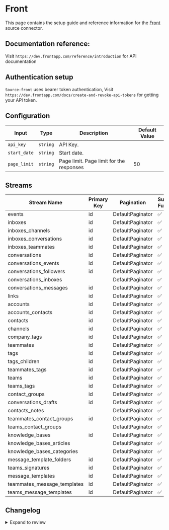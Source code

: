 # Front
This page contains the setup guide and reference information for the [Front](https://app.frontapp.com) source connector.

## Documentation reference:
Visit `https://dev.frontapp.com/reference/introduction` for API documentation

## Authentication setup
`Source-front` uses bearer token authentication,
Visit `https://dev.frontapp.com/docs/create-and-revoke-api-tokens` for getting your API token.

## Configuration

| Input | Type | Description | Default Value |
|-------|------|-------------|---------------|
| `api_key` | `string` | API Key.  |  |
| `start_date` | `string` | Start date.  |  |
| `page_limit` | `string` | Page limit. Page limit for the responses | 50 |

## Streams
| Stream Name | Primary Key | Pagination | Supports Full Sync | Supports Incremental |
|-------------|-------------|------------|---------------------|----------------------|
| events | id | DefaultPaginator | ✅ |  ✅  |
| inboxes | id | DefaultPaginator | ✅ |  ❌  |
| inboxes_channels | id | DefaultPaginator | ✅ |  ❌  |
| inboxes_conversations | id | DefaultPaginator | ✅ |  ✅  |
| inboxes_teammates | id | DefaultPaginator | ✅ |  ❌  |
| conversations | id | DefaultPaginator | ✅ |  ✅  |
| conversations_events | id | DefaultPaginator | ✅ |  ✅  |
| conversations_followers | id | DefaultPaginator | ✅ |  ❌  |
| conversations_inboxes |  | DefaultPaginator | ✅ |  ❌  |
| conversations_messages | id | DefaultPaginator | ✅ |  ✅  |
| links | id | DefaultPaginator | ✅ |  ❌  |
| accounts | id | DefaultPaginator | ✅ |  ✅  |
| accounts_contacts | id | DefaultPaginator | ✅ |  ✅  |
| contacts | id | DefaultPaginator | ✅ |  ✅  |
| channels | id | DefaultPaginator | ✅ |  ❌  |
| company_tags | id | DefaultPaginator | ✅ |  ✅  |
| teammates | id | DefaultPaginator | ✅ |  ❌  |
| tags | id | DefaultPaginator | ✅ |  ✅  |
| tags_children | id | DefaultPaginator | ✅ |  ✅  |
| teammates_tags | id | DefaultPaginator | ✅ |  ✅  |
| teams | id | DefaultPaginator | ✅ |  ❌  |
| teams_tags | id | DefaultPaginator | ✅ |  ✅  |
| contact_groups | id | DefaultPaginator | ✅ |  ❌  |
| conversations_drafts | id | DefaultPaginator | ✅ |  ✅  |
| contacts_notes |  | DefaultPaginator | ✅ |  ✅  |
| teammates_contact_groups | id | DefaultPaginator | ✅ |  ❌  |
| teams_contact_groups |  | DefaultPaginator | ✅ |  ❌  |
| knowledge_bases | id | DefaultPaginator | ✅ |  ✅  |
| knowledge_bases_articles |  | DefaultPaginator | ✅ |  ✅  |
| knowledge_bases_categories |  | DefaultPaginator | ✅ |  ✅  |
| message_template_folders | id | DefaultPaginator | ✅ |  ✅  |
| teams_signatures | id | DefaultPaginator | ✅ |  ❌  |
| message_templates | id | DefaultPaginator | ✅ |  ✅  |
| teammates_message_templates | id | DefaultPaginator | ✅ |  ❌  |
| teams_message_templates | id | DefaultPaginator | ✅ |  ✅  |

## Changelog

<details>
  <summary>Expand to review</summary>

| Version | Date | Pull Request | Subject |
| ------------------ | ------------ | --- | ---------------- |
| 0.0.30 | 2025-10-14 | [68073](https://github.com/airbytehq/airbyte/pull/68073) | Update dependencies |
| 0.0.29 | 2025-10-07 | [67298](https://github.com/airbytehq/airbyte/pull/67298) | Update dependencies |
| 0.0.28 | 2025-09-30 | [66776](https://github.com/airbytehq/airbyte/pull/66776) | Update dependencies |
| 0.0.27 | 2025-09-24 | [65759](https://github.com/airbytehq/airbyte/pull/65759) | Update dependencies |
| 0.0.26 | 2025-08-23 | [65245](https://github.com/airbytehq/airbyte/pull/65245) | Update dependencies |
| 0.0.25 | 2025-08-09 | [64779](https://github.com/airbytehq/airbyte/pull/64779) | Update dependencies |
| 0.0.24 | 2025-07-26 | [64049](https://github.com/airbytehq/airbyte/pull/64049) | Update dependencies |
| 0.0.23 | 2025-07-19 | [63572](https://github.com/airbytehq/airbyte/pull/63572) | Update dependencies |
| 0.0.22 | 2025-07-12 | [62961](https://github.com/airbytehq/airbyte/pull/62961) | Update dependencies |
| 0.0.21 | 2025-07-05 | [62780](https://github.com/airbytehq/airbyte/pull/62780) | Update dependencies |
| 0.0.20 | 2025-06-28 | [62366](https://github.com/airbytehq/airbyte/pull/62366) | Update dependencies |
| 0.0.19 | 2025-06-21 | [61963](https://github.com/airbytehq/airbyte/pull/61963) | Update dependencies |
| 0.0.18 | 2025-06-14 | [61281](https://github.com/airbytehq/airbyte/pull/61281) | Update dependencies |
| 0.0.17 | 2025-05-24 | [60416](https://github.com/airbytehq/airbyte/pull/60416) | Update dependencies |
| 0.0.16 | 2025-05-10 | [59920](https://github.com/airbytehq/airbyte/pull/59920) | Update dependencies |
| 0.0.15 | 2025-05-03 | [59422](https://github.com/airbytehq/airbyte/pull/59422) | Update dependencies |
| 0.0.14 | 2025-04-26 | [58309](https://github.com/airbytehq/airbyte/pull/58309) | Update dependencies |
| 0.0.13 | 2025-04-12 | [57819](https://github.com/airbytehq/airbyte/pull/57819) | Update dependencies |
| 0.0.12 | 2025-04-05 | [57276](https://github.com/airbytehq/airbyte/pull/57276) | Update dependencies |
| 0.0.11 | 2025-03-29 | [56476](https://github.com/airbytehq/airbyte/pull/56476) | Update dependencies |
| 0.0.10 | 2025-03-22 | [55932](https://github.com/airbytehq/airbyte/pull/55932) | Update dependencies |
| 0.0.9 | 2025-03-08 | [55298](https://github.com/airbytehq/airbyte/pull/55298) | Update dependencies |
| 0.0.8 | 2025-03-01 | [54987](https://github.com/airbytehq/airbyte/pull/54987) | Update dependencies |
| 0.0.7 | 2025-02-22 | [54437](https://github.com/airbytehq/airbyte/pull/54437) | Update dependencies |
| 0.0.6 | 2025-02-15 | [50584](https://github.com/airbytehq/airbyte/pull/50584) | Update dependencies |
| 0.0.5 | 2024-12-21 | [50005](https://github.com/airbytehq/airbyte/pull/50005) | Update dependencies |
| 0.0.4 | 2024-12-14 | [49536](https://github.com/airbytehq/airbyte/pull/49536) | Update dependencies |
| 0.0.3 | 2024-12-12 | [48960](https://github.com/airbytehq/airbyte/pull/48960) | Update dependencies |
| 0.0.2 | 2024-10-29 | [47759](https://github.com/airbytehq/airbyte/pull/47759) | Update dependencies |
| 0.0.1 | 2024-09-11 | [45387](https://github.com/airbytehq/airbyte/pull/45387) | Initial release by [@btkcodedev](https://github.com/btkcodedev) via Connector Builder |

</details>
